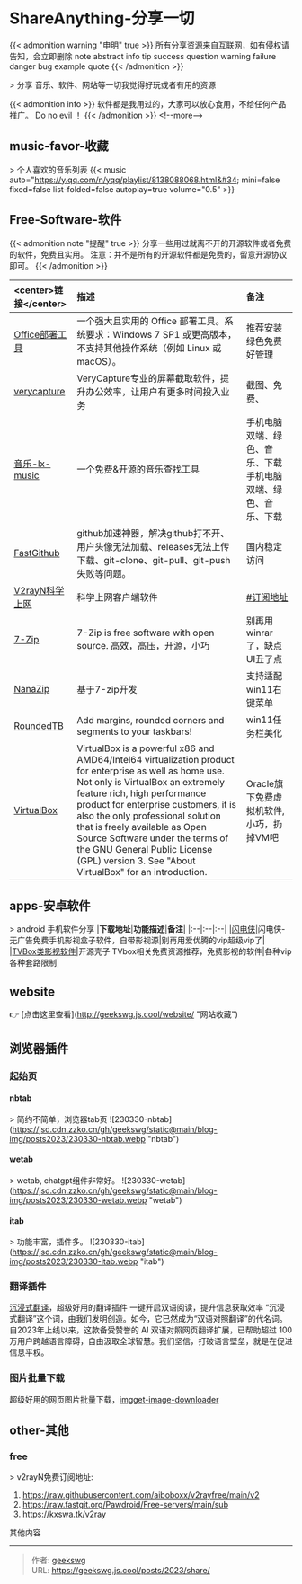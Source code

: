 # ShareAnything-分享一切

{{&lt; admonition warning &#34;申明&#34; true &gt;}}
所有分享资源来自互联网，如有侵权请告知，会立即删除
note abstract info tip success question warning failure danger bug example quote
{{&lt; /admonition &gt;}}

&gt; 分享 音乐、软件、网站等一切我觉得好玩或者有用的资源

{{&lt; admonition info &gt;}}
软件都是我用过的，大家可以放心食用，不给任何产品推广。
Do no evil ！
{{&lt; /admonition &gt;}}
&lt;!--more--&gt;
## music-favor-收藏

&gt; 个人喜欢的音乐列表
{{&lt; music auto=&#34;https://y.qq.com/n/yqq/playlist/8138088068.html&#34; mini=false  fixed=false list-folded=false autoplay=true volume=&#34;0.5&#34; &gt;}}

## Free-Software-软件

{{&lt; admonition note &#34;提醒&#34; true &gt;}}
分享一些用过就离不开的开源软件或者免费的软件，免费且实用。
注意：并不是所有的开源软件都是免费的，留意开源协议即可。
{{&lt; /admonition &gt;}}

|&lt;center&gt;**链接**&lt;/center&gt;| **描述** | **备注** |
|:--|:------|:--|
|[Office部署工具](https://otp.landian.vip/zh-cn/download.html)|一个强大且实用的 Office 部署工具。系统要求：Windows 7 SP1 或更高版本，不支持其他操作系统（例如 Linux 或 macOS）。|推荐安装绿色免费好管理|
|[verycapture](https://verycapture.com/cn/download.html)|VeryCapture专业的屏幕截取软件，提升办公效率，让用户有更多时间投入业务|截图、免费、            |
|[音乐-lx-music](https://docs.lxmusic.top/)|一个免费&amp;开源的音乐查找工具|手机电脑双端、绿色、音乐、下载手机电脑双端、绿色、音乐、下载|
|[FastGithub](https://github.com/dotnetcore/FastGithub/releases)|github加速神器，解决github打不开、用户头像无法加载、releases无法上传下载、git-clone、git-pull、git-push失败等问题。|国内稳定访问|
|[V2rayN科学上网](https://github.com/2dust/v2rayN/releases)|科学上网客户端软件|[#订阅地址](#free)|
|[7-Zip](https://www.7-zip.org/)|7-Zip is free software with open source. 高效，高压，开源，小巧|别再用winrar了，缺点UI丑了点|
|[NanaZip](https://github.com/M2Team/NanaZip/releases/)|基于7-zip开发|支持适配win11右键菜单|
|[RoundedTB](https://github.com/torchgm/RoundedTB/releases)|Add margins, rounded corners and segments to your taskbars!|win11任务栏美化|
|[VirtualBox](https://www.virtualbox.org/)|VirtualBox is a powerful x86 and AMD64/Intel64 virtualization product for enterprise as well as home use. Not only is VirtualBox an extremely feature rich, high performance product for enterprise customers, it is also the only professional solution that is freely available as Open Source Software under the terms of the GNU General Public License (GPL) version 3. See &#34;About VirtualBox&#34; for an introduction.| Oracle旗下免费虚拟机软件,小巧，扔掉VM吧 |

## apps-安卓软件

&gt; android 手机软件分享
|**下载地址**|**功能描述**|**备注**|
|:--|:--|:--|
|[闪电侠](https://share.weiyun.com/s7FnuI6E)|闪电侠-无广告免费手机影视盒子软件，自带影视源|别再用爱优腾的vip超级vip了|
|[TVBox类影视软件](http://xn--sss604efuw.ga/)|开源壳子 TVbox相关免费资源推荐，免费影视的软件|各种vip各种套路限制|

## website

👉 [点击这里查看](http://geekswg.js.cool/website/ &#34;网站收藏&#34;)

## 浏览器插件
### 起始页
#### nbtab

&gt; 简约不简单，浏览器tab页 
![230330-nbtab](https://jsd.cdn.zzko.cn/gh/geekswg/static@main/blog-img/posts2023/230330-nbtab.webp &#34;nbtab&#34;)

#### wetab
&gt; wetab, chatgpt组件非常好。
![230330-wetab](https://jsd.cdn.zzko.cn/gh/geekswg/static@main/blog-img/posts2023/230330-wetab.webp &#34;wetab&#34;)

#### itab

&gt; 功能丰富，插件多。
![230330-itab](https://jsd.cdn.zzko.cn/gh/geekswg/static@main/blog-img/posts2023/230330-itab.webp &#34;itab&#34;)

### 翻译插件

[沉浸式翻译](https://immersivetranslate.com/)，超级好用的翻译插件
一键开启双语阅读，提升信息获取效率
“沉浸式翻译”这个词，由我们发明创造。如今，它已然成为“双语对照翻译”的代名词。自2023年上线以来，这款备受赞誉的 AI 双语对照网页翻译扩展，已帮助超过 100 万用户跨越语言障碍，自由汲取全球智慧。我们坚信，打破语言壁垒，就是在促进信息平权。

### 图片批量下载
超级好用的网页图片批量下载，[imgget-image-downloader](https://microsoftedge.microsoft.com/addons/detail/imgget-image-downloader/piedaibadbdgjpakmphhnfniimfngnfn?hl=zh-CN)

## other-其他

### free

&gt; v2rayN免费订阅地址:

1. https://raw.githubusercontent.com/aiboboxx/v2rayfree/main/v2
2. https://raw.fastgit.org/Pawdroid/Free-servers/main/sub
3. https://kxswa.tk/v2ray

其他内容


---

> 作者: [geekswg](https://github.com/geekswg)  
> URL: https://geekswg.js.cool/posts/2023/share/  


